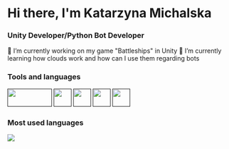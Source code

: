 # Hi there, I'm Katarzyna Michalska

### Unity Developer/Python Bot Developer

🔭 I’m currently working on my game "Battleships" in Unity
🌱 I’m currently learning how clouds work and how can I use them regarding bots

### Tools and languages
<td></td>
        </td>
            <a href=""><img src="https://upload.wikimedia.org/wikipedia/commons/1/19/Unity_Technologies_logo.svg" width="100" height="40"/></a>
            <a href=""><img src="https://upload.wikimedia.org/wikipedia/commons/c/c3/Python-logo-notext.svg" width="40" height="40"/></a>
            <a href=""><img src="https://upload.wikimedia.org/wikipedia/commons/1/18/ISO_C%2B%2B_Logo.svg" width="40" height="40"/></a>
            <a href=""><img src="https://upload.wikimedia.org/wikipedia/commons/4/4f/Csharp_Logo.png" width="40" height="40"/></a>
            <a href=""><img src="https://upload.wikimedia.org/wikipedia/commons/2/21/Matlab_Logo.png" width="40" height="40"/></a>
        </td>
    </tr>
    <tr>

### Most used languages

 <tr>
    </tr>
        <td>
            <img src="https://github-readme-stats.vercel.app/api/top-langs/?username=katarzynamichalskaa&langs_count=10&layout=compact&hide=php,scss,css,html,batchfile,gherkin,freemarker,xslt,tsql,ruby"/>
        </td>
    </tr>
<!--
**katarzynamichalskaa/katarzynamichalskaa** is a ✨ _special_ ✨ repository because its `README.md` (this file) appears on your GitHub profile.

Here are some ideas to get you started:

- 🔭 I’m currently working on ...
- 🌱 I’m currently learning ...
- 👯 I’m looking to collaborate on ...
- 🤔 I’m looking for help with ...
- 💬 Ask me about ...
- 📫 How to reach me: ...
- 😄 Pronouns: ...
- ⚡ Fun fact: ...
-->
